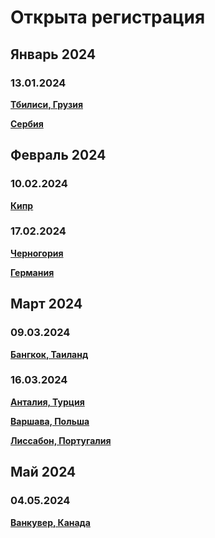 # Открыта регистрация

## Январь 2024

### 13.01.2024

**[Тбилиси, Грузия](/./upcoming-events/tbilisi.md)**

**[Сербия](/./upcoming-events/serbia.md)**

## Февраль 2024

### 10.02.2024

**[Кипр](/./upcoming-events/cyprus.md)**

### 17.02.2024

**[Черногория](/./upcoming-events/montenegro.md)**

**[Германия](/./upcoming-events/germany.md)**

## Март 2024

### 09.03.2024

**[Бангкок, Таиланд](/./upcoming-events/bangkok.md)**

### 16.03.2024

**[Анталия, Турция](/./upcoming-events/Antalya.md)**

**[Варшава, Польша](/./upcoming-events/warsaw.md)**

**[Лиссабон, Португалия](/./upcoming-events/Portugal.md)**

## Май 2024

### 04.05.2024

**[Ванкувер, Канада](/./upcoming-events/canada.md)**
